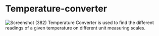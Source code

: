 # Temperature-converter
![Screenshot (382)](https://user-images.githubusercontent.com/95042940/176508234-b651f9bb-36c5-466a-9b41-ab6874652da1.png)
Temperature Converter is used to find the different readings of a given temperature on different unit measuring scales.
